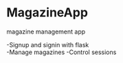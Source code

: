# MagazineApp

magazine management app

-Signup and signin with flask  
-Manage magazines
-Control sessions
